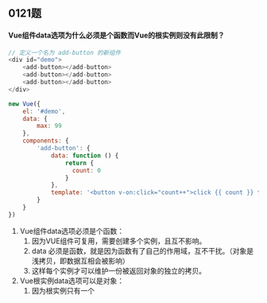 ## 0121题

#### Vue组件data选项为什么必须是个函数而Vue的根实例则没有此限制？

```javascript
// 定义一个名为 add-button 的新组件
<div id="demo">
    <add-button></add-button>
    <add-button></add-button>
    <add-button></add-button>
</div>

new Vue({ 
    el: '#demo',
    data: {
   		max: 99
    },
    components: {
        'add-button': {
            data: function () {
                return {
                  count: 0
                }
            },
            template: '<button v-on:click="count++">click {{ count }} times</button>'
        }
    }
})
```

1. Vue组件data选项必须是个函数：
   1. 因为VUE组件可复用，需要创建多个实例，且互不影响。
   2. data 必须是函数，就是因为函数有了自己的作用域，互不干扰。（对象是浅拷贝，即数据互相会被影响）
   3. 这样每个实例才可以维护一份被返回对象的独立的拷贝。
2. Vue根实例data选项可以是对象：
   1. 因为根实例只有一个

